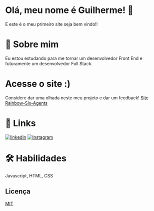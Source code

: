 # Olá, meu nome é Guilherme! 👋

E este é o meu primeiro site seja bem vindo!!

# 🚀 Sobre mim
Eu estou estudando para me tornar um desenvolvedor Front End e futuramente um desenvolvedor Full Stack.

# Acesse o site :)
Considere dar uma olhada neste meu projeto e dar um feedback!
 [Site Rainbow-Six-Agents](https://gui-ccr.github.io/Rainbow-Six-Agents-WebSite/)

# 🔗 Links
[![linkedin](https://img.shields.io/badge/linkedin-0A66C2?style=for-the-badge&logo=linkedin&logoColor=white)](https://www.linkedin.com/in/guilherme-rodrigues-b78791267/)
[![Instagram](https://img.shields.io/badge/Instagram-E4405F?style=for-the-badge&logo=instagram&logoColor=white)](https://www.instagram.com/eu_guilherme_84/)

# 🛠 Habilidades
Javascript, HTML, CSS

## Licença

[MIT](https://choosealicense.com/licenses/mit/)


